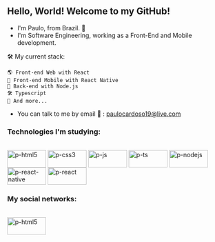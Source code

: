 ## Hello, World! Welcome to my GitHub!

 -  I'm Paulo, from Brazil. 👋
 -  I'm Software Engineering, working as a Front-End and Mobile development.
 
   🛠️ My current stack:
 
    🌎 Front-end Web with React    
    📲 Front-end Mobile with React Native    
    📡 Back-end with Node.js    
    🛠️ Typescript    
    🧰 And more...
    
 - You can talk to me by email 📧 : paulocardoso19@live.com

### Technologies I'm studying:
<div style="display: inline_block"><br>

<img align="center" alt="p-html5" height="40" width="90" src="https://img.shields.io/badge/HTML5-E34F26?style=for-the-badge&logo=html5&logoColor=white">
<img align="center" alt="p-css3" height="40" width="90" src="https://img.shields.io/badge/CSS3-1572B6?style=for-the-badge&logo=css3&logoColor=white">
<img align="center" alt="p-js" height="40" width="90" src="https://img.shields.io/badge/JavaScript-323330?style=for-the-badge&logo=javascript&logoColor=F7DF1E">
<img align="center" alt="p-ts" height="40" width="90" src="https://img.shields.io/badge/TypeScript-007ACC?style=for-the-badge&logo=typescript&logoColor=white">
<img align="center" alt="p-nodejs" height="40" width="90" src="https://img.shields.io/badge/Node.js-43853D?style=for-the-badge&logo=node.js&logoColor=white">
<img align="center" alt="p-react-native" height="40" width="90" src="https://img.shields.io/badge/React_Native-20232A?style=for-the-badge&logo=react&logoColor=61DAFB">
<img align="center" alt="p-react" height="40" width="90" src="https://img.shields.io/badge/React-20232A?style=for-the-badge&logo=react&logoColor=61DAFB">
 
</div>


### My social networks:
<div style="display: inline_block"><br>
<a href="https://www.linkedin.com/in/paulo-s-cardoso-b76005109/" title="Paulo's Linkedin" target="_blank">
<img align="center" alt="p-html5" height="40" width="90" src="https://img.shields.io/badge/LinkedIn-0077B5?style=for-the-badge&logo=linkedin&logoColor=white">

</div>
